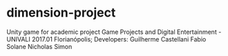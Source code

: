 # dimension-project
Unity game for academic project
Game Projects and Digital Entertainment - UNIVALI 2017.01 Florianópolis;
Developers:
Guilherme Castellani
Fabio Solane
Nicholas Simon
